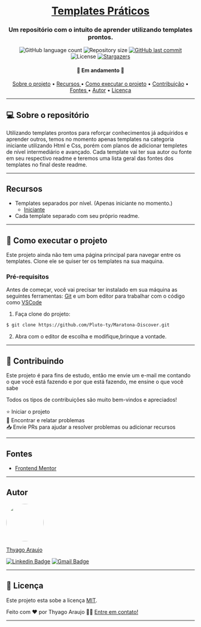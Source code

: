 <h1 align="center">
      <a href="#" alt="Templates Práticos"> Templates Práticos </a>
</h1>

<h3 align="center">
   Um repositório com o intuito de aprender utilizando templates prontos.
</h3>

<p align="center">
  <img alt="GitHub language count" src="https://img.shields.io/github/languages/count/Pluto-ty/Praticando-templates?style=flat-square">

  <img alt="Repository size" src="https://img.shields.io/github/repo-size/Pluto-ty/Praticando-templates">
  
  <a href="https://github.com/Pluto-ty/README/commits/master">
    <img alt="GitHub last commit" src="https://img.shields.io/github/last-commit/Pluto-ty/Praticando-templates">
  </a>
    
   <img alt="License" src="https://img.shields.io/badge/license-MIT-brightgreen">
   <a href="https://github.com/Pluto-ty/Praticando-templates/stargazers">
    <img alt="Stargazers" src="https://img.shields.io/github/stars/Pluto-ty/Praticando-templates?style=social">
   </a>
  
 
</p>

<h4 align="center">
	🚧 Em andamento 🚧
</h4>

<p align="center">
 <a href="#---sobre-o-repositório-">Sobre o projeto</a> •
 <a href="#--features"> Recursos </a> •
 <a href="#--como-executar-o-projeto-">Como executar o projeto</a> •
 <a href="#--Contributing"> Contribuição</a> •  
 <a href="#--font"> Fontes </a> •  
 <a href="#-autor">Autor</a> •
 <a href="#-licenca">Licença</a>
</p>

---

<h2 id="---sobre-o-repositório-"> 💻  Sobre o repositório </h2>

Utilizando templates prontos para reforçar conhecimentos já adquiridos e aprender outros, temos no momento apenas templates na categoria iniciante utilizando Html e Css, porém com planos de adicionar templetes de nível intermediário e avançado. Cada template vai ter sua autor ou fonte em seu respectivo readme e teremos uma lista geral das fontes dos templates no final deste readme.

---

<h2 id="--features"> Recursos </h2>

-  Templates separados por nível. (Apenas iniciante no momento.)
   -  <a href="./iniciante"> Iniciante </a>
-  Cada template separado com seu próprio readme.

---

<h2 id="--como-executar-o-projeto-"> 🚀 Como executar o projeto </h2>

Este projeto ainda não tem uma página principal para navegar entre os templates. Clone ele se quiser ter os templates na sua maquina.

### Pré-requisitos

Antes de começar, você vai precisar ter instalado em sua máquina as seguintes ferramentas:
[Git](https://git-scm.com) e um bom editor para trabalhar com o código como [VSCode](https://code.visualstudio.com/)

1. Faça clone do projeto:

```bash
$ git clone https://github.com/Pluto-ty/Maratona-Discover.git

```

2. Abra com o editor de escolha e modifique,brinque a vontade.

---

<h2 id="--Contributing"> 🤝 Contribuindo </h2>

Este projeto é para fins de estudo, então me envie um e-mail me contando o que você está fazendo e por que está fazendo, me ensine o que você sabe

Todos os tipos de contribuições são muito bem-vindos e apreciados!

⭐️ Iniciar o projeto
</br>
🐛 Encontrar e relatar problemas
</br>
📥 Envie PRs para ajudar a resolver problemas ou adicionar recursos

---

<h2 id="--font"> Fontes </h2>

-  <a href="https://www.frontendmentor.io"> Frontend Mentor </a>

---

<h2 id="-autor">Autor</h2>

<a href="https://github.com/Pluto-ty">
 <img style="border-radius: 50%;" src="https://avatars.githubusercontent.com/u/51569984" width="100px;" alt=""/>
</br>
<p> Thyago Araujo <p>
</a>

[![Linkedin Badge](https://img.shields.io/badge/-ThyagoAraujo-blue?style=flat-square&logo=Linkedin&logoColor=white&link=https://www.linkedin.com/in/thyago-araujo-m/)](https://www.linkedin.com/in/thyago-araujo-m/)
[![Gmail Badge](https://img.shields.io/badge/-thyagoaraujomotta@gmail.com-c14438?style=flat-square&logo=Gmail&logoColor=white&link=mailto:thyagoaraujomotta@gmail.com)](mailto:thyagoaraujomotta@gmail.com)

---

<h2 id="-licenca"> 📝 Licença </h2>

Este projeto esta sobe a licença [MIT](./LICENSE.md).

Feito com ❤️ por Thyago Araujo 👋🏽 [Entre em contato!](https://www.linkedin.com/in/thyago-araujo-m/)

---
